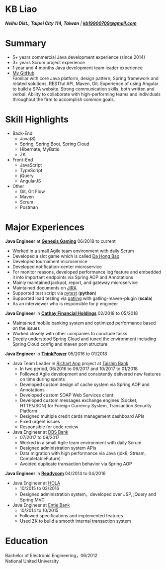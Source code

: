 # **KB** Liao
###### **Neihu Dist., Taipei City 114, Taiwan** | **kb19900709@gmail.com** 

# Summary
- 5+ years commercial Java development experience (since 2014) 
- 3+ years Scrum project experience  
- 1 year and 4 months Java development team leader experience  
- [My GitHub](https://github.com/kb19900709)  
Familiar with core Java platform, design pattern, Spring framework and related solutions, RESTful API, Maven, Git. Experience of using Angular to build a SPA website. 
Strong communication skills, both written and verbal. Ability to collaborate with high-performing teams and individuals throughout the firm to accomplish common goals.

# Skill Highlights
- Back-End
    - Java(8)
    - Spring, Spring Boot, Spring Cloud
    - Hibernate, MyBatis
    - ZK
- Front-End
    - JavaScript
    - TypeScript
    - jQuery
    - AngularJS
- Other
    - Git, Git Flow
    - Maven
    - Scrum
    - Postman

# Major Experiences
**Java Engineer** at **[Genesis Gaming](http://www.genesis-games.com)** 06/2018 to current
- Worked in a small Agile team environment with daily Scrum
- Developed a slot game which is called [Da Hong Bao](http://www.genesis-games.com/result.php?keyword=Da%20Hong%20Bao)
- Developed tournament microservice
- Developed notification-center microservice 
- For monitor reasons, developed performance log feature and embedded it into important endpoints via Spring AOP and Annotations
- Mainly maintained jackpot, report, and gateway microservice
- Maintained documents on [JIRA](https://www.atlassian.com/software/jira)
- Supported test script via [pytest](http://docs.pytest.org/en/latest/) (**python**)
- Supported load testing via [gatling](https://gatling.io/docs/2.2/) with gatling-maven-plugin (**scala**)
- As an interviewer who is responsible for jr engineer
  
**Java Engineer** in **[Cathay Financial Holdings](https://www.cathayholdings.com/en/holdings/intro/intro/about)** 02/2018 to 05/2018   
- Maintained mobile banking system and optimized performance based on the issues
- Worked closely with other companies to conclude tasks
- Deeply understood Spring Cloud and tuned the environment including Spring Cloud config and maven pom structure

**Java Engineer** in **[ThinkPower](https://www.thinkpower.info/)** 05/2016 to 01/2018
- Java Team Leader in [Richart App](https://richart.tw/) project at [Taishin Bank](https://mkp.taishinbank.com.tw/s/2020/181201/index.html)
    - In two period, 06/2016 to 06/2017 and 10/2017 to 01/2018
    - Followed Agile development and consistently delivered new features on time during sprints
    - Developed custom design of cache system via Spring AOP and Annotations
    - Developed custom SOAP Web Services client
    - Developed custom messages exchange engines (Socket, HTTP/JSON) for Foreign Currency System, Transaction Security Platform
    - Designed multiple credit cards management dashboard APIs
    - Fixed urgent issues
    - Responsible for code review
- Java Engineer at [DBS Bank](https://www.dbs.com.tw/index/default.page)
    - 07/2017 to 09/2017
    - Worked in a small Agile team environment with daily Scrum
    - Designed administration system APIs
    - Data migration with high performance via Java (jdk8, Stream, CompletableFuture)
    - Avoided duplicate transaction behavior via Spring AOP

**Java Engineer** in **[Readycom](http://www.readycom.com.tw)** 04/2014 to 04/2016
- Java Engineer at [HOLA](https://www.trplus.com.tw/Hola)
    - 10/2015 to 02/2016
    - Designed administration system，developed over JSP, jQuery and Spring MVC
- Java Engineer at [Entie Bank](http://www.entiebank.com.tw/ENGLISH/index.asp)
    - 10/2014 to 10/2015
    - Followed specifications and implemented features
    - Used ZK to build a smooth internal transaction system

# Education
Bachelor of Electronic Engineering，06/2012  
National United University
